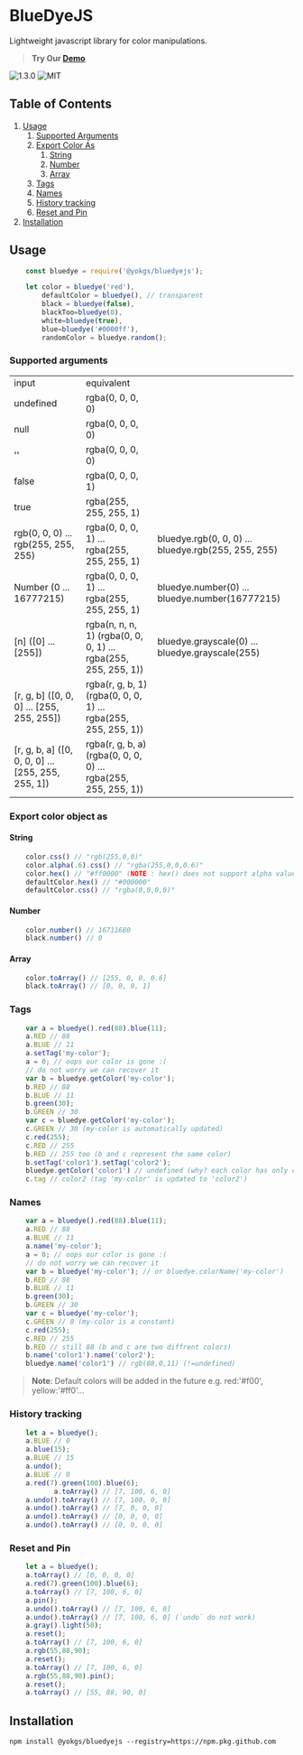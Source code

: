# BlueDyeJS

Lightweight javascript library for color manipulations.

> **Try Our [Demo](https://bluedyejs.onrender.com/)**

![1.3.0](https://img.shields.io/github/package-json/v/yokgs/BlueDyeJS?color=%23118cff&style=for-the-badge)
![MIT](https://img.shields.io/github/license/yokgs/BlueDyeJS?color=%23007bff&style=for-the-badge)

## Table of Contents

  1. [Usage](#usage)
     1. [Supported Arguments](#supported-arguments)
     2. [Export Color As](#export-color-object-as)
        1. [String](#string)
        2. [Number](#number)
        3. [Array](#array)
     3. [Tags](#tags)
     4. [Names](#names)
     5. [History tracking](#history-tracking)
     6. [Reset and Pin](#reset-and-pin)
  2. [Installation](#installation)
## Usage

```javascript
    const bluedye = require('@yokgs/bluedyejs');

    let color = bluedye('red'),
        defaultColor = bluedye(), // transparent
        black = bluedye(false),
        blackToo=bluedye(0),
        white=bluedye(true),
        blue=bluedye('#0000ff'),
        randomColor = bluedye.random();
```

### Supported arguments

<table>
    <tr>
        <td>input</td>
        <td>equivalent</td>
    </tr>
    <tr>
        <td>undefined</td>
        <td>rgba(0, 0, 0, 0)</td>
    </tr>
    <tr>
        <td>null</td>
        <td>rgba(0, 0, 0, 0)</td>
    </tr>
    <tr>
        <td>''</td>
        <td>rgba(0, 0, 0, 0)</td>
    </tr>
    <tr>
        <td>false</td>
        <td>rgba(0, 0, 0, 1)</td>
    </tr>
    <tr>
        <td>true</td>
        <td>rgba(255, 255, 255, 1)</td>
    </tr>
    <tr>
        <td>rgb(0, 0, 0) ... rgb(255, 255, 255)</td>
        <td>rgba(0, 0, 0, 1) ... rgba(255, 255, 255, 1)</td>
         <td>bluedye.rgb(0, 0, 0) ... bluedye.rgb(255, 255, 255)</td>
    </tr>
    <tr>
        <td>Number (0 ... 16777215)</td>
        <td> rgba(0, 0, 0, 1) ... rgba(255, 255, 255, 1)</td>
        <td>bluedye.number(0) ...  bluedye.number(16777215)</td>
    </tr>
    <tr>
        <td>[n] ([0] ... [255])</td>
        <td> rgba(n, n, n, 1) (rgba(0, 0, 0, 1) ... rgba(255, 255, 255, 1))</td>
        <td>bluedye.grayscale(0) ... bluedye.grayscale(255)</td>
    </tr>
    <tr>
        <td>[r, g, b] ([0, 0, 0] ... [255, 255, 255])</td>
        <td> rgba(r, g, b, 1) (rgba(0, 0, 0, 1) ... rgba(255, 255, 255, 1))</td>
    </tr>
    <tr>
        <td>[r, g, b, a] ([0, 0, 0, 0] ... [255, 255, 255, 1])</td>
        <td> rgba(r, g, b, a) (rgba(0, 0, 0, 0) ... rgba(255, 255, 255, 1))</td>
    </tr>
</table>


### Export color object as 

#### String

```javascript
    color.css() // "rgb(255,0,0)"
    color.alpha(.6).css() // "rgba(255,0,0,0.6)"
    color.hex() // "#ff0000" (NOTE : hex() does not support alpha values)
    defaultColor.hex() // "#000000"
    defaultColor.css() // "rgba(0,0,0,0)"
```
#### Number
```javascript
    color.number() // 16711680
    black.number() // 0
```

#### Array
```javascript
    color.toArray() // [255, 0, 0, 0.6]
    black.toArray() // [0, 0, 0, 1]
```

### Tags
```javascript
    var a = bluedye().red(88).blue(11);
    a.RED // 88
    a.BLUE // 11
    a.setTag('my-color');
    a = 0; // oops our color is gone :(
    // do not worry we can recover it
    var b = bluedye.getColor('my-color');
    b.RED // 88 
    b.BLUE // 11
    b.green(30);
    b.GREEN // 30
    var c = bluedye.getColor('my-color');
    c.GREEN // 30 (my-color is automatically updated)
    c.red(255);
    c.RED // 255
    b.RED // 255 too (b and c represent the same color)
    b.setTag('color1').setTag('color2');
    bluedye.getColor('color1') // undefined (why? each color has only one tag)
    c.tag // color2 (tag 'my-color' is updated to 'color2')
```

### Names

```javascript
    var a = bluedye().red(88).blue(11);
    a.RED // 88
    a.BLUE // 11
    a.name('my-color');
    a = 0; // oops our color is gone :(
    // do not worry we can recover it
    var b = bluedye('my-color'); // or bluedye.colorName('my-color')
    b.RED // 88 
    b.BLUE // 11
    b.green(30);
    b.GREEN // 30
    var c = bluedye('my-color');
    c.GREEN // 0 (my-color is a constant)
    c.red(255);
    c.RED // 255
    b.RED // still 88 (b and c are two diffrent colors)
    b.name('color1').name('color2');
    bluedye.name('color1') // rgb(88,0,11) (!=undefined)
```

> **Note**: Default colors will be added in the future e.g. red:'#f00', yellow:'#ff0'...

### History tracking

```javascript
    let a = bluedye();
    a.BLUE // 0
    a.blue(15);
    a.BLUE // 15
    a.undo();
    a.BLUE // 0
    a.red(7).green(100).blue(6);
           a.toArray() // [7, 100, 6, 0]
    a.undo().toArray() // [7, 100, 0, 0]
    a.undo().toArray() // [7, 0, 0, 0]
    a.undo().toArray() // [0, 0, 0, 0]
    a.undo().toArray() // [0, 0, 0, 0]
```

### Reset and Pin

```javascript
    let a = bluedye();
    a.toArray() // [0, 0, 0, 0]
    a.red(7).green(100).blue(6);
    a.toArray() // [7, 100, 6, 0]
    a.pin();
    a.undo().toArray() // [7, 100, 6, 0]
    a.undo().toArray() // [7, 100, 6, 0] (`undo` do not work)
    a.gray().light(50);
    a.reset();
    a.toArray() // [7, 100, 6, 0]
    a.rgb(55,88,90);
    a.reset();
    a.toArray() // [7, 100, 6, 0]
    a.rgb(55,88,90).pin();
    a.reset();
    a.toArray() // [55, 88, 90, 0]
```

## Installation

```
npm install @yokgs/bluedyejs --registry=https://npm.pkg.github.com
```